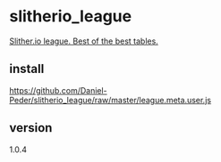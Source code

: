 # slitherio_league
[Slither.io league. Best of the best tables.](https://github.com/Daniel-Peder/slitherio_league )

## install
https://github.com/Daniel-Peder/slitherio_league/raw/master/league.meta.user.js

## version
1.0.4
